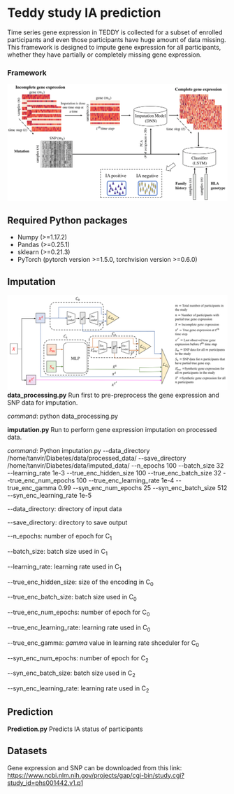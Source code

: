 # Teddy study IA prediction

Time series gene expression in TEDDY is collected for a subset of enrolled participants and even those participants have huge amount of data missing. This framework is designed to impute gene expression for all participants, whether they have partially or completely missing gene expression.     

### **Framework**

![Image description](https://github.com/compbiolabucf/Teddy/blob/main/overall_figure.png)

## Required Python packages
- Numpy (>=1.17.2)
- Pandas (>=0.25.1)
- sklearn (>=0.21.3)
- PyTorch (pytorch version >=1.5.0, torchvision version >=0.6.0)

## Imputation

![Image description](https://github.com/compbiolabucf/Teddy/blob/main/Figure_3.png)
**data_processing.py**
Run first to pre-preprocess the gene expression and SNP data for imputation.

*command*: python data_processing.py 

**imputation.py**
Run to perform gene expression imputation on processed data.  

*command*: Python imputation.py --data_directory /home/tanvir/Diabetes/data/processed_data/ --save_directory /home/tanvir/Diabetes/data/imputed_data/ --n_epochs 100 --batch_size 32 --learning_rate 1e-3 --true_enc_hidden_size 100 --true_enc_batch_size 32 --true_enc_num_epochs 100 --true_enc_learning_rate 1e-4 --true_enc_gamma 0.99 --syn_enc_num_epochs 25 --syn_enc_batch_size 512 --syn_enc_learning_rate 1e-5

--data_directory: directory of input data

--save_directory: directory to save output

--n_epochs: number of epoch for C<sub>1</sub>

--batch_size: batch size used in C<sub>1</sub>

--learning_rate: learning rate used in C<sub>1</sub>

--true_enc_hidden_size: size of the encoding in C<sub>0</sub>

--true_enc_batch_size: batch size used in C<sub>0</sub>

--true_enc_num_epochs: number of epoch for C<sub>0</sub>

--true_enc_learning_rate: learning rate used in C<sub>0</sub>

--true_enc_gamma: *gamma* value in learning rate shceduler for C<sub>0</sub>

--syn_enc_num_epochs: number of epoch for C<sub>2</sub>

--syn_enc_batch_size: batch size used in C<sub>2</sub>

--syn_enc_learning_rate: learning rate used in C<sub>2</sub>

## Prediction




**Prediction.py**
Predicts IA status of participants

## Datasets

Gene expression and SNP can be downloaded from this link:
https://www.ncbi.nlm.nih.gov/projects/gap/cgi-bin/study.cgi?study_id=phs001442.v1.p1
